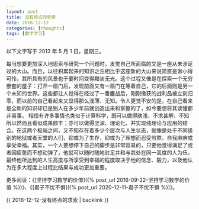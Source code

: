 ```yaml
---
layout: post
title: 没有终点的求索
date: 2016-12-12
categories: [thoughts]
tags: [数学学习]
---
```


以下文字写于 2013 年 5 月 1 日，星期三。

每当想要更加深入地思索与研究一个问题时，发觉自己所面临的又是一座从未涉足过的大山。而且，以往积累起来的知识之丘相比于这座新的大山来说简直是渺小得可怜，其所具有的风景也于霎时间变得黯淡无光。这个过程又像是在探索一个无穷嵌套的屋子：打开一扇门后，发现前面又有一扇门在等着自己，它的后面则是另一个未知的世界。这些都让人觉得在经过了一番鏖战后，刚刚缴获的战利品被立刻归零，而以前的自己看起来又显得那么浅薄、无知。令人更觉不安的是，在自己看来是全新的知识却已是别人在多少年前就创造出来和掌握的了，如今要想将其读懂都非易事。 相信有许多事情也类似于计算科学，既可以做得肤浅、不求甚解、不知所以然而且看似成果颇丰；亦可以做得坚深、理论化、并实现纯理论与应用的结合。在这两个极端之间，又不知存在着多少个层次与人生状态，就像是处于不同级别的地狱或者天堂的人们，抑或为了生存，抑或为了理想而忍受煎熬，自我麻痹或享受幸福。其实，一个人要想停下自己的脚步是非常容易的，只要他觉得满足了或者因疲惫而不想动弹了，他就可以随时随地驻足并和与其处在同一高度的人为伍。最终他所达到的人生高度与所享受到幸福的程度取决于他的信念、毅力，以及他认为在多大程度上过程比结果与成功更加重要。

更多阅读：《[坚持学习数学的价值]({% post_url 2016-09-22-坚持学习数学的价值 %})》、《[君子不忧不惧]({% post_url 2020-12-11-君子不忧不惧 %})》。

{{ 2016-12-12-没有终点的求索 | backlink }}
